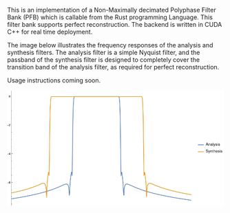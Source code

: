This is an implementation of a Non-Maximally decimated Polyphase Filter Bank (PFB) which is callable from the Rust programming Language. This filter bank supports perfect reconstruction. The backend is written in CUDA C++ for real time deployment. 

The image below illustrates the frequency responses of the analysis and synthesis filters. The analysis filter is a simple Nyquist filter, and the passband of the synthesis filter is designed to completely cover the transition band of the analysis filter, as required for perfect reconstruction.

Usage instructions coming soon.

![Image Alt Text](/docs/filter_responses.png)

